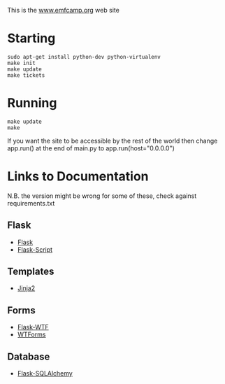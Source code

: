 This is the www.emfcamp.org web site

Starting
========
```
sudo apt-get install python-dev python-virtualenv
make init
make update
make tickets
```

Running
=======
```
make update
make
```

If you want the site to be accessible by the rest of the world then change app.run() at the end of main.py to app.run(host="0.0.0.0")


Links to Documentation
======================

N.B. the version might be wrong for some of these, check against requirements.txt

## Flask

* [Flask](http://flask.pocoo.org/docs/)
* [Flask-Script](http://packages.python.org/Flask-Script/)

## Templates

* [Jinja2](http://jinja.pocoo.org/docs/)

## Forms

* [Flask-WTF](http://packages.python.org/Flask-WTF/)
* [WTForms](http://wtforms.simplecodes.com/docs/1.0.1/)

## Database

* [Flask-SQLAlchemy](http://packages.python.org/Flask-SQLAlchemy/)

